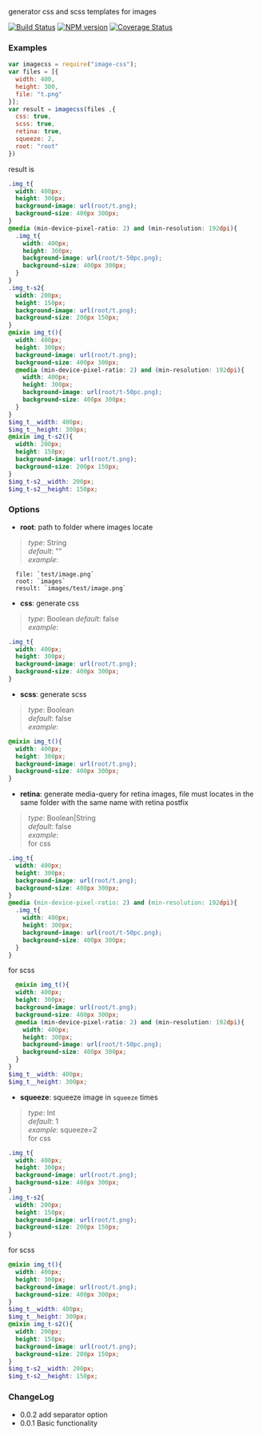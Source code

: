 generator css and scss templates for images

[![Build Status](https://travis-ci.org/lexich/image-css.svg)](https://travis-ci.org/lexich/image-css)
[![NPM version](https://badge.fury.io/js/image-css.svg)](http://badge.fury.io/js/image-css)
[![Coverage Status](https://coveralls.io/repos/lexich/image-css/badge.png)](https://coveralls.io/r/lexich/image-css)

### Examples
```javascript
var imagecss = require("image-css");
var files = [{
  width: 400,
  height: 300,
  file: "t.png"
}];
var result = imagecss(files ,{
  css: true,
  scss: true,
  retina: true,
  squeeze: 2,
  root: "root"
})
```

result is
```scss
.img_t{ 
  width: 400px;
  height: 300px; 
  background-image: url(root/t.png); 
  background-size: 400px 300px; 
} 
@media (min-device-pixel-ratio: 2) and (min-resolution: 192dpi){ 
  .img_t{ 
    width: 400px; 
    height: 300px; 
    background-image: url(root/t-50pc.png); 
    background-size: 400px 300px; 
  } 
} 
.img_t-s2{ 
  width: 200px; 
  height: 150px; 
  background-image: url(root/t.png); 
  background-size: 200px 150px; 
} 
@mixin img_t(){ 
  width: 400px; 
  height: 300px; 
  background-image: url(root/t.png); 
  background-size: 400px 300px; 
  @media (min-device-pixel-ratio: 2) and (min-resolution: 192dpi){ 
    width: 400px; 
    height: 300px; 
    background-image: url(root/t-50pc.png); 
    background-size: 400px 300px; 
  } 
} 
$img_t__width: 400px; 
$img_t__height: 300px; 
@mixin img_t-s2(){ 
  width: 200px; 
  height: 150px; 
  background-image: url(root/t.png); 
  background-size: 200px 150px; 
} 
$img_t-s2__width: 200px; 
$img_t-s2__height: 150px;
```

### Options
- **root**: path to folder where images locate
> *type*: String  
> *default*: ""  
> *example*: 
  ```
    file: `test/image.png`  
    root: `images`  
    result: `images/test/image.png`
  ```

- **css**: generate css
> *type*: Boolean 
> *default*: false  
> *example*:
  ```css
  .img_t{ 
    width: 400px;
    height: 300px; 
    background-image: url(root/t.png); 
    background-size: 400px 300px; 
  } 
  ```

- **scss**: generate scss
> *type*: Boolean  
> *default*: false  
> *example*:
  ```scss
  @mixin img_t(){ 
    width: 400px; 
    height: 300px; 
    background-image: url(root/t.png); 
    background-size: 400px 300px; 
  }
  ```

- **retina**: generate media-query for retina images, file must locates in the same folder with the same name with retina postfix  
> *type*: Boolean|String  
> *default*: false  
> *example*:  
  for css
  ```css
  .img_t{ 
    width: 400px;
    height: 300px; 
    background-image: url(root/t.png); 
    background-size: 400px 300px; 
  } 
  @media (min-device-pixel-ratio: 2) and (min-resolution: 192dpi){ 
    .img_t{ 
      width: 400px; 
      height: 300px; 
      background-image: url(root/t-50pc.png); 
      background-size: 400px 300px; 
    } 
  } 
  ```
  for scss
  ```scss
    @mixin img_t(){ 
    width: 400px; 
    height: 300px; 
    background-image: url(root/t.png); 
    background-size: 400px 300px; 
    @media (min-device-pixel-ratio: 2) and (min-resolution: 192dpi){ 
      width: 400px; 
      height: 300px; 
      background-image: url(root/t-50pc.png); 
      background-size: 400px 300px; 
    } 
  } 
  $img_t__width: 400px; 
  $img_t__height: 300px; 
  ```

- **squeeze**: squeeze image in `squeeze` times  
> *type*: Int  
> *default*: 1  
> *example*: squeeze=2  
  for css
  ```css
  .img_t{ 
    width: 400px;
    height: 300px; 
    background-image: url(root/t.png); 
    background-size: 400px 300px; 
  } 
  .img_t-s2{ 
    width: 200px; 
    height: 150px; 
    background-image: url(root/t.png); 
    background-size: 200px 150px; 
  } 
  ```
  for scss
  ```scss
  @mixin img_t(){ 
    width: 400px; 
    height: 300px; 
    background-image: url(root/t.png); 
    background-size: 400px 300px; 
  } 
  $img_t__width: 400px; 
  $img_t__height: 300px; 
  @mixin img_t-s2(){ 
    width: 200px; 
    height: 150px; 
    background-image: url(root/t.png); 
    background-size: 200px 150px; 
  } 
  $img_t-s2__width: 200px; 
  $img_t-s2__height: 150px;
  ```

### ChangeLog
- 0.0.2 add separator option
- 0.0.1 Basic functionality

